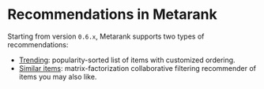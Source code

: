 # Recommendations in Metarank

Starting from version `0.6.x`, Metarank supports two types of recommendations:
* [Trending](recommendations/trending.md): popularity-sorted list of items with customized ordering.
* [Similar items](recommendations/similar.md): matrix-factorization collaborative filtering recommender of items you may also like. 